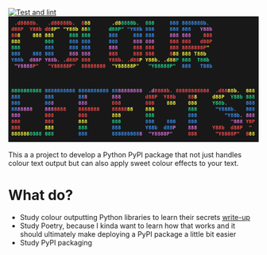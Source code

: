 [![Test and lint](https://github.com/Max-Derner/colour_effects/actions/workflows/python-testing.yml/badge.svg)](https://github.com/Max-Derner/colour_effects/actions/workflows/python-testing.yml)
![promo image](./README_IMGS/promo_img.png)

This a a project to develop a Python PyPI package that not just handles colour text output but can also apply sweet colour effects to your text.

# What do?
* Study colour outputting Python libraries to learn their secrets [write-up](./Notes/colour_output.md)
* Study Poetry, because I kinda want to learn how that works and it should ultimately make deploying a PyPI package a little bit easier
* Study PyPI packaging